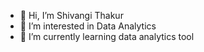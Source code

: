 - 👋 Hi, I’m Shivangi Thakur
- 👀 I’m interested in Data Analytics
- 🌱 I’m currently learning data analytics tool


<!---
Shivangi11Thakur/Shivangi11Thakur is a ✨ special ✨ repository because its `README.md` (this file) appears on your GitHub profile.
You can click the Preview link to take a look at your changes.
--->
